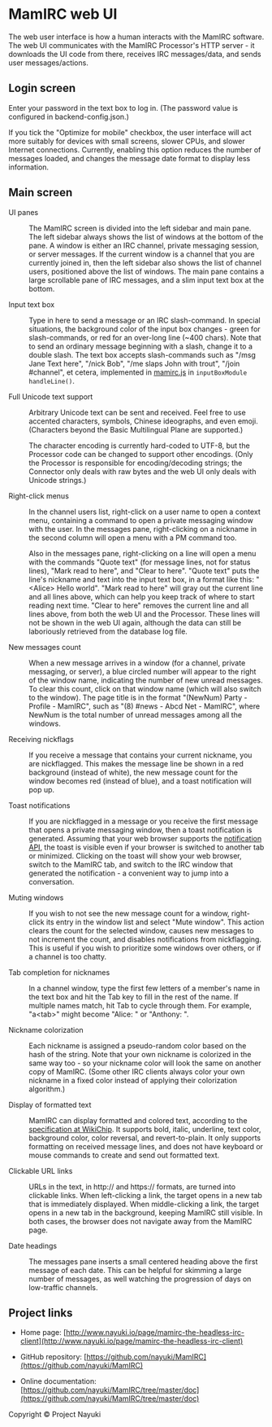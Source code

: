 MamIRC web UI
=============

The web user interface is how a human interacts with the MamIRC software. The web UI communicates with the MamIRC Processor's HTTP server - it downloads the UI code from there, receives IRC messages/data, and sends user messages/actions.


Login screen
------------

Enter your password in the text box to log in. (The password value is configured in backend-config.json.)

If you tick the "Optimize for mobile" checkbox, the user interface will act more suitably for devices with small screens, slower CPUs, and slower Internet connections. Currently, enabling this option reduces the number of messages loaded, and changes the message date format to display less information.


Main screen
-----------

<dl>
<dt>UI panes</dt>
<dd><p>The MamIRC screen is divided into the left sidebar and main pane. The left sidebar always shows the list of windows at the bottom of the pane. A window is either an IRC channel, private messaging session, or server messages. If the current window is a channel that you are currently joined in, then the left sidebar also shows the list of channel users, positioned above the list of windows. The main pane contains a large scrollable pane of IRC messages, and a slim input text box at the bottom.</p></dd>
<dt>Input text box</dt>
<dd><p>Type in here to send a message or an IRC slash-command. In special situations, the background color of the input box changes - green for slash-commands, or red for an over-long line (~400 chars). Note that to send an ordinary message beginning with a slash, change it to a double slash. The text box accepts slash-commands such as "/msg Jane Text here", "/nick Bob", "/me slaps John with trout", "/join #channel", et cetera, implemented in <a href="../web/mamirc.js">mamirc.js</a> in <code>inputBoxModule handleLine()</code>.</p></dd>
<dt>Full Unicode text support</dt>
<dd>
<p>Arbitrary Unicode text can be sent and received. Feel free to use accented characters, symbols, Chinese ideographs, and even emoji. (Characters beyond the Basic Multilingual Plane are supported.)</p>
<p>The character encoding is currently hard-coded to UTF-8, but the Processor code can be changed to support other encodings. (Only the Processor is responsible for encoding/decoding strings; the Connector only deals with raw bytes and the web UI only deals with Unicode strings.)</p>
</dd>
<dt>Right-click menus</dt>
<dd>
<p>In the channel users list, right-click on a user name to open a context menu, containing a command to open a private messaging window with the user. In the messages pane, right-clicking on a nickname in the second column will open a menu with a PM command too.</p>
<p>Also in the messages pane, right-clicking on a line will open a menu with the commands "Quote text" (for message lines, not for status lines), "Mark read to here", and "Clear to here". "Quote text" puts the line's nickname and text into the input text box, in a format like this: "&lt;Alice> Hello world". "Mark read to here" will gray out the current line and all lines above, which can help you keep track of where to start reading next time. "Clear to here" removes the current line and all lines above, from both the web UI and the Processor. These lines will not be shown in the web UI again, although the data can still be laboriously retrieved from the database log file.</p>
</dd>
<dt>New messages count</dt>
<dd><p>When a new message arrives in a window (for a channel, private messaging, or server), a blue circled number will appear to the right of the window name, indicating the number of new unread messages. To clear this count, click on that window name (which will also switch to the window). The page title is in the format "(NewNum) Party - Profile - MamIRC", such as "(8) #news - Abcd Net - MamIRC", where NewNum is the total number of unread messages among all the windows.</p></dd>
<dt>Receiving nickflags</dt>
<dd><p>If you receive a message that contains your current nickname, you are nickflagged. This makes the message line be shown in a red background (instead of white), the new message count for the window becomes red (instead of blue), and a toast notification will pop up.</p></dd>
<dt>Toast notifications</dt>
<dd><p>If you are nickflagged in a message or you receive the first message that opens a private messaging window, then a toast notification is generated. Assuming that your web browser supports the <a href="https://developer.mozilla.org/en/docs/Web/API/notification">notification API</a>, the toast is visible even if your browser is switched to another tab or minimized. Clicking on the toast will show your web browser, switch to the MamIRC tab, and switch to the IRC window that generated the notification - a convenient way to jump into a conversation.</p></dd>
<dt>Muting windows</dt>
<dd><p>If you wish to not see the new message count for a window, right-click its entry in the window list and select "Mute window". This action clears the count for the selected window, causes new messages to not increment the count, and disables notifications from nickflagging. This is useful if you wish to prioritize some windows over others, or if a channel is too chatty.</p></dd>
<dt>Tab completion for nicknames</dt>
<dd><p>In a channel window, type the first few letters of a member's name in the text box and hit the Tab key to fill in the rest of the name. If multiple names match, hit Tab to cycle through them. For example, "a&lt;tab>" might become "Alice: " or "Anthony: ".</p></dd>
<dt>Nickname colorization</dt>
<dd><p>Each nickname is assigned a pseudo-random color based on the hash of the string. Note that your own nickname is colorized in the same way too - so your nickname color will look the same on another copy of MamIRC. (Some other IRC clients always color your own nickname in a fixed color instead of applying their colorization algorithm.)</p></dd>
<dt>Display of formatted text</dt>
<dd><p>MamIRC can display formatted and colored text, according to the <a href="http://en.wikichip.org/wiki/irc/colors">specification at WikiChip</a>. It supports bold, italic, underline, text color, background color, color reversal, and revert-to-plain. It only supports formatting on received message lines, and does not have keyboard or mouse commands to create and send out formatted text.</p></dd>
<dt>Clickable URL links</dt>
<dd><p>URLs in the text, in http:// and https:// formats, are turned into clickable links. When left-clicking a link, the target opens in a new tab that is immediately displayed. When middle-clicking a link, the target opens in a new tab in the background, keeping MamIRC still visible. In both cases, the browser does not navigate away from the MamIRC page.</p></dd>
<dt>Date headings</dt>
<dd><p>The messages pane inserts a small centered heading above the first message of each date. This can be helpful for skimming a large number of messages, as well watching the progression of days on low-traffic channels.</p></dd>
</dl>


Project links
-------------

* Home page: [http://www.nayuki.io/page/mamirc-the-headless-irc-client](http://www.nayuki.io/page/mamirc-the-headless-irc-client)

* GitHub repository: [https://github.com/nayuki/MamIRC](https://github.com/nayuki/MamIRC)

* Online documentation: [https://github.com/nayuki/MamIRC/tree/master/doc](https://github.com/nayuki/MamIRC/tree/master/doc)

Copyright © Project Nayuki
